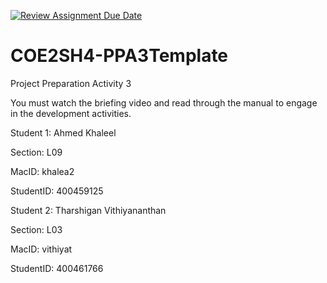 [![Review Assignment Due Date](https://classroom.github.com/assets/deadline-readme-button-24ddc0f5d75046c5622901739e7c5dd533143b0c8e959d652212380cedb1ea36.svg)](https://classroom.github.com/a/gUachAgg)
# COE2SH4-PPA3Template
Project Preparation Activity 3

You must watch the briefing video and read through the manual to engage in the development activities.

Student 1: Ahmed Khaleel

Section: L09

MacID: khalea2

StudentID: 400459125

Student 2: Tharshigan Vithiyananthan

Section: L03

MacID: vithiyat

StudentID: 400461766
